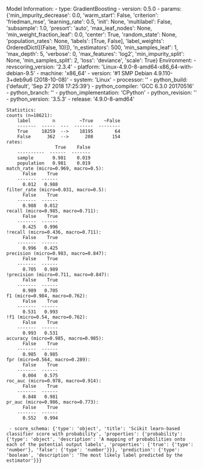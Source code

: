 Model Information:
	 - type: GradientBoosting
	 - version: 0.5.0
	 - params: {'min_impurity_decrease': 0.0, 'warm_start': False, 'criterion': 'friedman_mse', 'learning_rate': 0.5, 'init': None, 'multilabel': False, 'subsample': 1.0, 'presort': 'auto', 'max_leaf_nodes': None, 'min_weight_fraction_leaf': 0.0, 'center': True, 'random_state': None, 'population_rates': None, 'labels': [True, False], 'label_weights': OrderedDict([(False, 10)]), 'n_estimators': 500, 'min_samples_leaf': 1, 'max_depth': 5, 'verbose': 0, 'max_features': 'log2', 'min_impurity_split': None, 'min_samples_split': 2, 'loss': 'deviance', 'scale': True}
	Environment:
	 - revscoring_version: '2.3.4'
	 - platform: 'Linux-4.9.0-8-amd64-x86_64-with-debian-9.5'
	 - machine: 'x86_64'
	 - version: '#1 SMP Debian 4.9.110-3+deb9u6 (2018-10-08)'
	 - system: 'Linux'
	 - processor: ''
	 - python_build: ('default', 'Sep 27 2018 17:25:39')
	 - python_compiler: 'GCC 6.3.0 20170516'
	 - python_branch: ''
	 - python_implementation: 'CPython'
	 - python_revision: ''
	 - python_version: '3.5.3'
	 - release: '4.9.0-8-amd64'
	
	Statistics:
	counts (n=18621):
		label        n         ~True    ~False
		-------  -----  ---  -------  --------
		True     18259  -->    18195        64
		False      362  -->      208       154
	rates:
		              True    False
		----------  ------  -------
		sample       0.981    0.019
		population   0.981    0.019
	match_rate (micro=0.969, macro=0.5):
		  False    True
		-------  ------
		  0.012   0.988
	filter_rate (micro=0.031, macro=0.5):
		  False    True
		-------  ------
		  0.988   0.012
	recall (micro=0.985, macro=0.711):
		  False    True
		-------  ------
		  0.425   0.996
	!recall (micro=0.436, macro=0.711):
		  False    True
		-------  ------
		  0.996   0.425
	precision (micro=0.983, macro=0.847):
		  False    True
		-------  ------
		  0.705   0.989
	!precision (micro=0.711, macro=0.847):
		  False    True
		-------  ------
		  0.989   0.705
	f1 (micro=0.984, macro=0.762):
		  False    True
		-------  ------
		  0.531   0.993
	!f1 (micro=0.54, macro=0.762):
		  False    True
		-------  ------
		  0.993   0.531
	accuracy (micro=0.985, macro=0.985):
		  False    True
		-------  ------
		  0.985   0.985
	fpr (micro=0.564, macro=0.289):
		  False    True
		-------  ------
		  0.004   0.575
	roc_auc (micro=0.978, macro=0.914):
		  False    True
		-------  ------
		  0.848   0.981
	pr_auc (micro=0.986, macro=0.773):
		  False    True
		-------  ------
		  0.552   0.994
	
	 - score_schema: {'type': 'object', 'title': 'Scikit learn-based classifier score with probability', 'properties': {'probability': {'type': 'object', 'description': 'A mapping of probabilities onto each of the potential output labels', 'properties': {'true': {'type': 'number'}, 'false': {'type': 'number'}}}, 'prediction': {'type': 'boolean', 'description': 'The most likely label predicted by the estimator'}}}


